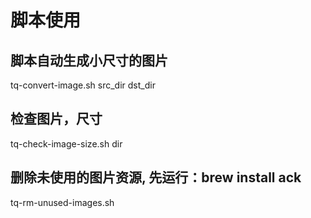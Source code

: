 # 脚本使用

## 脚本自动生成小尺寸的图片
tq-convert-image.sh src_dir dst_dir

## 检查图片，尺寸
tq-check-image-size.sh dir

## 删除未使用的图片资源, 先运行：brew install ack
tq-rm-unused-images.sh
